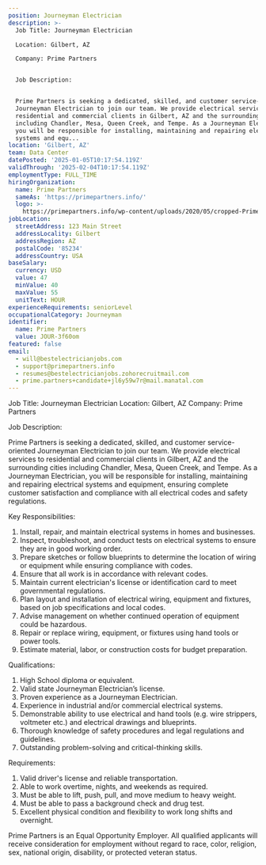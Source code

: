 ```yaml
---
position: Journeyman Electrician
description: >-
  Job Title: Journeyman Electrician

  Location: Gilbert, AZ

  Company: Prime Partners


  Job Description:


  Prime Partners is seeking a dedicated, skilled, and customer service-oriented
  Journeyman Electrician to join our team. We provide electrical services to
  residential and commercial clients in Gilbert, AZ and the surrounding cities
  including Chandler, Mesa, Queen Creek, and Tempe. As a Journeyman Electrician,
  you will be responsible for installing, maintaining and repairing electrical
  systems and equ...
location: 'Gilbert, AZ'
team: Data Center
datePosted: '2025-01-05T10:17:54.119Z'
validThrough: '2025-02-04T10:17:54.119Z'
employmentType: FULL_TIME
hiringOrganization:
  name: Prime Partners
  sameAs: 'https://primepartners.info/'
  logo: >-
    https://primepartners.info/wp-content/uploads/2020/05/cropped-Prime-Partners-Logo-NO-BG-1-1.png
jobLocation:
  streetAddress: 123 Main Street
  addressLocality: Gilbert
  addressRegion: AZ
  postalCode: '85234'
  addressCountry: USA
baseSalary:
  currency: USD
  value: 47
  minValue: 40
  maxValue: 55
  unitText: HOUR
experienceRequirements: seniorLevel
occupationalCategory: Journeyman
identifier:
  name: Prime Partners
  value: JOUR-3f60om
featured: false
email:
  - will@bestelectricianjobs.com
  - support@primepartners.info
  - resumes@bestelectricianjobs.zohorecruitmail.com
  - prime.partners+candidate+jl6y59w7r@mail.manatal.com
---
```




Job Title: Journeyman Electrician
Location: Gilbert, AZ
Company: Prime Partners

Job Description:

Prime Partners is seeking a dedicated, skilled, and customer service-oriented Journeyman Electrician to join our team. We provide electrical services to residential and commercial clients in Gilbert, AZ and the surrounding cities including Chandler, Mesa, Queen Creek, and Tempe. As a Journeyman Electrician, you will be responsible for installing, maintaining and repairing electrical systems and equipment, ensuring complete customer satisfaction and compliance with all electrical codes and safety regulations.

Key Responsibilities:

1. Install, repair, and maintain electrical systems in homes and businesses.
2. Inspect, troubleshoot, and conduct tests on electrical systems to ensure they are in good working order.
3. Prepare sketches or follow blueprints to determine the location of wiring or equipment while ensuring compliance with codes.
4. Ensure that all work is in accordance with relevant codes.
5. Maintain current electrician's license or identification card to meet governmental regulations.
6. Plan layout and installation of electrical wiring, equipment and fixtures, based on job specifications and local codes.
7. Advise management on whether continued operation of equipment could be hazardous.
8. Repair or replace wiring, equipment, or fixtures using hand tools or power tools.
9. Estimate material, labor, or construction costs for budget preparation.

Qualifications:

1. High School diploma or equivalent.
2. Valid state Journeyman Electrician’s license.
3. Proven experience as a Journeyman Electrician.
4. Experience in industrial and/or commercial electrical systems.
5. Demonstrable ability to use electrical and hand tools (e.g. wire strippers, voltmeter etc.) and electrical drawings and blueprints.
6. Thorough knowledge of safety procedures and legal regulations and guidelines.
7. Outstanding problem-solving and critical-thinking skills.

Requirements:

1. Valid driver's license and reliable transportation.
2. Able to work overtime, nights, and weekends as required.
3. Must be able to lift, push, pull, and move medium to heavy weight.
4. Must be able to pass a background check and drug test.
5. Excellent physical condition and flexibility to work long shifts and overnight.

Prime Partners is an Equal Opportunity Employer. All qualified applicants will receive consideration for employment without regard to race, color, religion, sex, national origin, disability, or protected veteran status.
